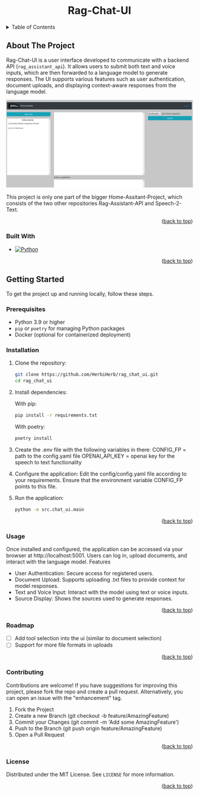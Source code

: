 <a id="readme-top"></a>

<br />
<div align="center">
<h1 align="center">Rag-Chat-UI</h1>
</div>

<details>
  <summary>Table of Contents</summary>
  <ol>
    <li>
      <a href="#about-the-project">About The Project</a>
      <ul>
        <li><a href="#built-with">Built With</a></li>
      </ul>
    </li>
    <li>
      <a href="#getting-started">Getting Started</a>
      <ul>
        <li><a href="#prerequisites">Prerequisites</a></li>
        <li><a href="#installation">Installation</a></li>
      </ul>
    </li>
    <li><a href="#usage">Usage</a></li>
    <li><a href="#roadmap">Roadmap</a></li>
    <li><a href="#contributing">Contributing</a></li>
    <li><a href="#license">License</a></li>
  </ol>
</details>

## About The Project

Rag-Chat-UI is a user interface developed to communicate with a backend API (`rag_assistant_api`). It allows users to submit both text and voice inputs, which are then forwarded to a language model to generate responses. The UI supports various features such as user authentication, document uploads, and displaying context-aware responses from the language model.

![image info](src/chat_ui/static/images/chat_ui.PNG)

This project is only one part of the bigger Home-Assitant-Project, which consists of the two other repositories Rag-Assistant-API and Speech-2-Text. 

<p align="right">(<a href="#readme-top">back to top</a>)</p>

### Built With

* [![Python](https://img.shields.io/badge/Python-3.9-3776AB.svg?style=flat&logo=python&logoColor=white)](https://www.python.org)

<p align="right">(<a href="#readme-top">back to top</a>)</p>

## Getting Started

To get the project up and running locally, follow these steps.

### Prerequisites

- Python 3.9 or higher
- `pip` or `poetry` for managing Python packages
- Docker (optional for containerized deployment)

### Installation

1. Clone the repository:
   ```sh
   git clone https://github.com/HerbiHerb/rag_chat_ui.git
   cd rag_chat_ui
   ```

2. Install dependencies:

    With pip:
    ```sh
    pip install -r requirements.txt
    ```
    With poetry:
    ```sh
    poetry install
    ```
3. Create the .env file with the following variables in there:
    CONFIG_FP = path to the config.yaml file
    OPENAI_API_KEY = openai key for the speech to text functionality
4. Configure the application:
    Edit the config/config.yaml file according to your requirements.
    Ensure that the environment variable CONFIG_FP points to this file.
5. Run the application:
    ```sh
    python -m src.chat_ui.main
    ```
<p align="right">(<a href="#readme-top">back to top</a>)</p>

### Usage

Once installed and configured, the application can be accessed via your browser at http://localhost:5001. Users can log in, upload documents, and interact with the language model.
Features

* User Authentication: Secure access for registered users.
* Document Upload: Supports uploading .txt files to provide context for model responses.
* Text and Voice Input: Interact with the model using text or voice inputs.
* Source Display: Shows the sources used to generate responses.

<p align="right">(<a href="#readme-top">back to top</a>)</p>

### Roadmap

- [ ] Add tool selection into the ui (similar to document selection)
- [ ] Support for more file formats in uploads

<p align="right">(<a href="#readme-top">back to top</a>)</p>

### Contributing

Contributions are welcome! If you have suggestions for improving this project, please fork the repo and create a pull request. Alternatively, you can open an issue with the "enhancement" tag.

1. Fork the Project
2. Create a new Branch (git checkout -b feature/AmazingFeature)
3. Commit your Changes (git commit -m 'Add some AmazingFeature')
4. Push to the Branch (git push origin feature/AmazingFeature)
5. Open a Pull Request

<p align="right">(<a href="#readme-top">back to top</a>)</p>

### License

Distributed under the MIT License. See `LICENSE` for more information.

<p align="right">(<a href="#readme-top">back to top</a>)</p>